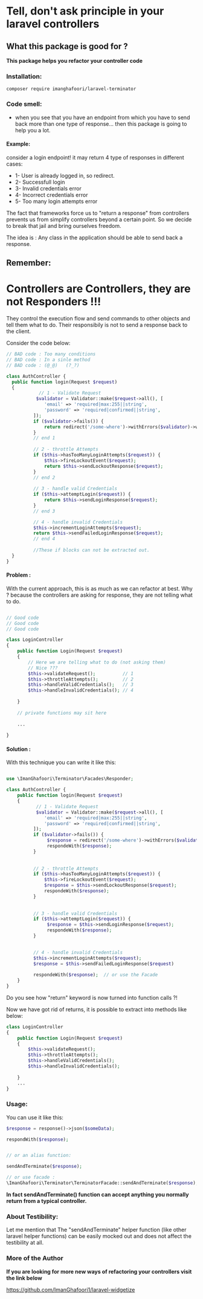 # Tell, don't ask principle in your laravel controllers

## What this package is good for ?

**This package helps you refactor your controller code**

### Installation:

`
composer require imanghafoori/laravel-terminator
`


### Code smell:
- when you see that you have an endpoint from which you have to send back more than one type of response... then this package is going to help you a lot.

#### Example:

consider a login endpoint! it may return 4 type of responses in different cases:
- 1- User is already logged in, so redirect.
- 2- Successfull login
- 3- Invalid credentials error
- 4- Incorrect credentials error
- 5- Too many login attempts error


The fact that frameworks force us to "return a response" from controllers prevents us from simplify controllers beyond a certain point.
So we decide to break that jail and bring ourselves freedom. 

The idea is : Any class in the application should be able to send back a response.

## Remember:

# Controllers are Controllers, they are not Responders !!!

They control the execution flow and send commands to other objects and tell them what to do. Their responsibily is not to send a response back to the client.


Consider the code below:

```php
// BAD code : Too many conditions
// BAD code : In a sinle method
// BAD code : (@_@)   (?_?)

class AuthController {
  public function login(Request $request)
  {
            // 1 - Validate Request
           $validator = Validator::make($request->all(), [
              'email' => 'required|max:255||string',
              'password' => 'required|confirmed||string',
          ]);
          if ($validator->fails()) {
              return redirect('/some-where')->withErrors($validator)->withInput();
          }
          // end 1
         
          // 2 - throttle Attempts
          if ($this->hasTooManyLoginAttempts($request)) {
              $this->fireLockoutEvent($request);
              return $this->sendLockoutResponse($request);
          }
          // end 2
         
          // 3 - handle valid Credentials
          if ($this->attemptLogin($request)) {
              return $this->sendLoginResponse($request);
          }
          // end 3

          // 4 - handle invalid Credentials
          $this->incrementLoginAttempts($request);
          return $this->sendFailedLoginResponse($request);
          // end 4
          
          //These if blocks can not be extracted out.
  }
}

```
#### Problem :

With the current approach, this is as much as we can refactor at best.
Why ? because the controllers are asking for response, they are not telling what to do.


```php

// Good code
// Good code
// Good code

class LoginController
{
    public function Login(Request $request)
    {
        // Here we are telling what to do (not asking them)
        // Nice ???
        $this->validateRequest();          // 1
        $this->throttleAttempts();         // 2
        $this->handleValidCredentials();   // 3 
        $this->handleInvalidCredentials(); // 4
        
    }
    
    // private functions may sit here
    
    ...
    
}
```



#### Solution : 

With this technique you can write it like this:

```php

use \ImanGhafoori\Terminator\Facades\Responder;

class AuthController {
    public function login(Request $request)
    {
           // 1 - Validate Request
           $validator = Validator::make($request->all(), [
              'email' => 'required|max:255||string',
              'password' => 'required|confirmed||string',
          ]);
          if ($validator->fails()) {
               $response = redirect('/some-where')->withErrors($validator)->withInput();
               respondeWith($response);
          }
          
         
          // 2 - throttle Attempts
          if ($this->hasTooManyLoginAttempts($request)) {
              $this->fireLockoutEvent($request);
              $response = $this->sendLockoutResponse($request);
              respondeWith($response);
          }
          
         
          // 3 - handle valid Credentials
          if ($this->attemptLogin($request)) {
               $response = $this->sendLoginResponse($request);
               respondeWith($response);
          }
          

          // 4 - handle invalid Credentials
          $this->incrementLoginAttempts($request);
          $response = $this->sendFailedLoginResponse($request) 
         
          respondeWith($response);  // or use the Facade
    }
}

```

Do you see how "return" keyword is now turned into function calls ?!

Now we have got rid of returns, it is possible to extract into methods like below:


```php
class LoginController
{
    public function Login(Request $request)
    {
        $this->validateRequest();         
        $this->throttleAttempts();       
        $this->handleValidCredentials();  
        $this->handleInvalidCredentials(); 
        
    }
    ...
}
```


### Usage:

You can use it like this:

```php
$response = response()->json($someData);

respondWith($response);


// or an alias function:

sendAndTerminate($response);

// or use facade :
\ImanGhafoori\Terminator\TerminatorFacade::sendAndTerminate($response);

```
**In fact sendAndTerminate() function can accept anything you normally return from a typical controller.**


### About Testibility:

Let me mention that The "sendAndTerminate" helper function (like other laravel helper functions) can be easily mocked out and does not affect the testibility at all.



### More of the Author

**If you are looking for more new ways of refactoring your controllers visit the link below**

https://github.com/ImanGhafoori1/laravel-widgetize


